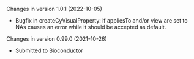 Changes in version 1.0.1 (2022-10-05)
+ Bugfix in createCyVisualProperty: if appliesTo and/or view are set to NAs causes an error while it should be accepted as default.

Changes in version 0.99.0 (2021-10-26)
+ Submitted to Bioconductor